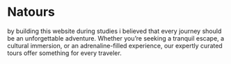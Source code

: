 # Natours
by building this website during studies i believed that every journey should be an unforgettable adventure. Whether you’re seeking a tranquil escape, a cultural immersion, or an adrenaline-filled experience, our expertly curated tours offer something for every traveler.
